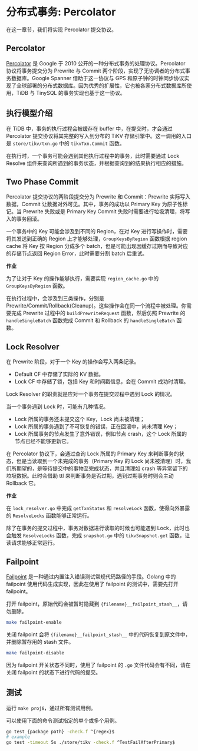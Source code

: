 # 分布式事务: Percolator

在这一章节，我们将实现 Percolator 提交协议。

## Percolator

[Percolator](https://research.google/pubs/pub36726/) 是 Google 于 2010 公开的一种分布式事务的处理协议。Percolator 协议将事务提交分为 Prewrite 与 Commit 两个阶段，实现了无协调者的分布式事务数据库。Google Spanner 借助于这一协议与 GPS 和原子钟的时钟同步协议实现了全球部署的分布式数据库。因为优秀的扩展性，它也被各家分布式数据库所使用，TiDB 与 TinySQL 的事务实现也基于这一协议。

## 执行模型介绍

在 TiDB 中，事务的执行过程会被缓存在 buffer 中，在提交时，才会通过 Percolator 提交协议将其完整的写入到分布的 TiKV 存储引擎中。这一调用的入口是 `store/tikv/txn.go` 中的 `tikvTxn.Commit` 函数。

在执行时，一个事务可能会遇到其他执行过程中的事务，此时需要通过 Lock Resolve 组件来查询所遇到的事务状态，并根据查询到的结果执行相应的措施。

## Two Phase Commit

Percolator 提交协议的两阶段提交分为 Prewrite 和 Commit：Prewrite 实际写入数据，Commit 让数据对外可见。其中，事务的成功以 Primary Key 为原子性标记。当 Prewrite 失败或是 Primary Key Commit 失败时需要进行垃圾清理，将写入的事务回滚。

一个事务中的 Key 可能会涉及到不同的 Region，在对 Key 进行写操作时，需要将其发送到正确的 Region 上才能够处理，`GroupKeysByRegion` 函数根据 region cache 将 Key 按 Region 分成多个 batch，但是可能出现因缓存过期而导致对应的存储节点返回 Region Error，此时需要分割 batch 后重试。

**作业**

为了让对于 Key 的操作能够执行，需要实现 `region_cache.go` 中的 `GroupKeysByRegion` 函数。

在执行过程中，会涉及到三类操作，分别是 Prewrite/Commit/Rollback(Cleanup)。这些操作会在同一个流程中被处理。你需要完成 Prewrite 过程中的 `buildPrewriteRequest` 函数，然后仿照 Prewrite 的 `handleSingleBatch` 函数完成 Commit 和 Rollback 的 `handleSingleBatch` 函数。

## Lock Resolver

在 Prewrite 阶段，对于一个 Key 的操作会写入两条记录。

- Default CF 中存储了实际的 KV 数据。
- Lock CF 中存储了锁，包括 Key 和时间戳信息，会在 Commit 成功时清理。

Lock Resolver 的职责就是应对一个事务在提交过程中遇到 Lock 的情况。

当一个事务遇到 Lock 时，可能有几种情况。

- Lock 所属的事务还未提交这个 Key，Lock 尚未被清理；
- Lock 所属的事务遇到了不可恢复的错误，正在回滚中，尚未清理 Key；
- Lock 所属事务的节点发生了意外错误，例如节点 crash，这个 Lock 所属的节点已经不能够更新它。

在 Percolator 协议下，会通过查询 Lock 所属的 Primary Key 来判断事务的状态，但是当读取到一个未完成的事务（Primary Key 的 Lock 尚未被清理）时，我们所期望的，是等待提交中的事物至完成状态，并且清理如 crash 等异常留下的垃圾数据。此时会借助 ttl 来判断事务是否过期，遇到过期事务时则会主动 Rollback 它。

**作业**

在 `lock_resolver.go` 中完成 `getTxnStatus` 和 `resolveLock` 函数，使得向外暴露的 `ResolveLocks` 函数能够正常运行。

除了在事务的提交过程中，事务对数据进行读取的时候也可能遇到 Lock，此时也会触发 `ResolveLocks` 函数，完成 `snapshot.go` 中的 `tikvSnapshot.get` 函数，让读请求能够正常运行。

## Failpoint

[Failpoint](https://github.com/pingcap/failpoint) 是一种通过内置注入错误测试常规代码路径的手段。Golang 中的 failpoint 使用代码生成实现，因此在使用了 failpoint 的测试中，需要先打开 failpoint。

打开 failpoint，原始代码会被暂时隐藏到 `{filename}__failpoint_stash__`，请勿删除。

```bash
make failpoint-enable
```

关闭 failpoint 会将 `{filename}__failpoint_stash__` 中的代码恢复到原文件中，并删除暂存用的 stash 文件。

```bash
make failpoint-disable
```

因为 failpoint 开关状态不同时，使用了 failpoint 的 `.go` 文件代码会有不同，请在关闭 failpoint 的状态下进行代码的提交。

## 测试

运行 `make proj6`，通过所有测试用例。

可以使用下面的命令测试指定的单个或多个用例。

```bash
go test {package path} -check.f ^{regex}$
# example
go test -timeout 5s ./store/tikv -check.f ^TestFailAfterPrimary$
```